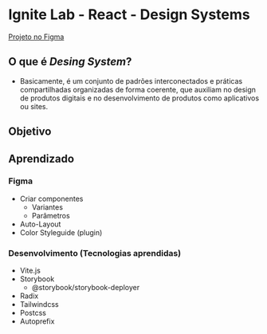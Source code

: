 
# Ignite Lab - React - Design Systems

[Projeto no Figma](https://www.figma.com/file/wgkaWFTJm5WwwJVy9AUVJC/Ignite-Lab----React?node-id=1%3A8)

## O que é *Desing System*?
- Basicamente, é um conjunto de padrões interconectados e práticas compartilhadas organizadas de forma coerente, que auxiliam no design de produtos digitais e no desenvolvimento de produtos como aplicativos ou sites.

## Objetivo

## Aprendizado

### Figma
- Criar componentes
	- Variantes
	- Parâmetros
- Auto-Layout
- Color Styleguide (plugin)

### Desenvolvimento (Tecnologias aprendidas)
- Vite.js
- Storybook
  - @storybook/storybook-deployer
- Radix
- Tailwindcss
- Postcss
- Autoprefix
